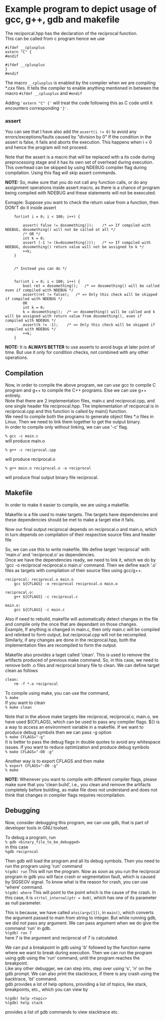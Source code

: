 # Example program to depict usage of gcc, g++, gdb and makefile

The reciporcal.hpp has the declaration of the reciprocal function.  
This can be called from c program hence we use
```
#ifdef __cplusplus
extern "C" {
#endif

#ifdef __cplusplus
}
#endif
```

The macro `__cplusplus` is enabled by the compiler when we are compiling \*.cxx files. 
It tells the compiler to enable anything mentioned in between the macro 
`#ifdef __cplusplus` and `#endif`

Adding `'extern "C" {'` will treat the code following this as C code until it encounters corresponding `'}'`.


### assert

You can see that I have also add the `assert(i != 0)` to avoid any errors/exceptions/faults caused by "division by 0" 
If the condition in the assert is false, it fails and aborts the execution. 
This happens when i = 0 and hence the program will not proceed.  

Note that the assert is a macro that will be replaced with a its code during preprocessing stage and it has its own set of overhead during execution. 
This overhead can be skipped by using NDEBUG compiler flag during compilation. 
Using this flag will skip assert commands.  

**NOTE:** So, make sure that you do not call any function calls, or do any assignment operations inside assert macro, as there is a chance of program being compiled with NDEBUG and these statements
will not be exexcuted. 

Exmaple: Suppose you want to check the return value from a function, then DON'T do it inside assert
```
	for(int i = 0; i < 100; i++) {
		
		assert( false != dosomething());	/* => If compiled with NDEBUG, dosomething() will not be called at all */
		/* OR */
		int k = 0;
		assert (-1 != (k=dosomething()));	/* => If compiled with NDEBUG, dosomething() return value will not be assigned to k */
		++k;
	}


	/* Instead you can do */


	for(int i = 0; i < 100; i++) {
		bool ret = dosomething();	/* => dosomething() will be called even if compiled with NDEBUG */
		assert(ret != false);	/* => Only this check will be skipped if compiled with NDEBUG */
		OR
		int k = 0;
		k = dosomething();	/* => dosomething() will be called and k will be assigned with return value from dosomething(), even if compiled with NDEBUG */
		assert(k != -1);	/* => Only this check will be skipped if compiled with NDEBUG */
		++k;
	}
```

**NOTE:**
It is **ALWAYS BETTER** to use asserts to avoid bugs at later point of time. But use it only for condition checks, not combined with any other operations.


## Compilation

Now, in order to compile the above program, we can use gcc to compile C program and g++ to compile the C++ programs. Else we can use g++ entirely.  
Note that there are 2 implementation files, main.c and reciprocal.cpp, and one single header file reciprocal.hpp.
The implementation of reciporcal is in reciprocal.cpp and this function is called by main() function.  
We need to compile both the programs to generate object files \*.o files in Linux. Then we need to link them together to get the output binary.  
In order to compile only without linking, we can use '-c' flag.

`% gcc -c main.c`  
will produce main.o  

`% g++ -c reciprocal.cpp`  

will produce reciprocal.o  

`% g++ main.o reciprocal.o -o reciprocal`  

will produce final output binary file reciprocal.  


## Makefile

In order to make it easier to compile, we are using a makefile.

Makefile is a file used to make targets.
The targets have dependencies and these dependencies should be met to make a target else it fails.


Now our final output reciprocal depends on reciprocal.o and main.o, which in turn depends on compilation of their respective source files and header file

So, we can use this to write makefile. We define target 'reciprocal' with 'main.o' and 'reciprocal.o' as dependencies.  
Once we have the dependencies ready, we need to link it, which we do by 'gcc -o reciprocal reciprocal.o main.o' command. 
Then we define each '.o' files as targets with compilation of their source files using gcc/g++.  
```
reciprocal: reciprocal.o main.o
	gcc ${CFLAGS} -o reciprocal reciprocal.o main.o

reciprocal.o:
	g++ ${CFLAGS} -c reciprocal.c

main.o:
	gcc ${CFLAGS} -c main.c
```

Also if need to rebuild, makefile will automatically detect changes in the file and compile only the once that are dependant on those changes.  
Example, If anything is changed in main.c, then only main.c will be compiled and relinked to form output, but reciprocal.cpp will not be recompiled.
Similarly, if any changes are done in the reciprocal.hpp, both the implementation files are recompiled to form the output.

Makefile also provides a taget called 'clean'. This is used to remove the artifacts produced of previous make command.
So, in this case, we need to remove both .o files and reciprocal binary file to clean.
We can define target clean as follows
```
clean:
	rm -f *.o reciprocal
```

To compile using make, you can use the command,  
`% make`  
If you want to clean  
`% make clean`  

Note that in the above make targets like reciprocal, reciprocal.o, main.o,
we have used ${CFLAGS}, which can be used to pass any compiler flags. ${<variable>} is a way to access an environment variable in a makefile. 
If we want to produce debug symbols then we can pass -g option  
`% make CFLAGS="-g"`  
It is better to pass the debug flags in double quotes to avoid any whitespace issues.
If you want to reduce optimization and produce debug symbols  
`% make CFLAGS="-O0 -g"`

Another way is to export CFLAGS and then make  
`% export CFLAGS="-O0 -g"`  
`% make`  

**NOTE:** Whenever you want to compile with different compiler flags, please make sure that you 'clean build', i.e., you clean and remove the artifacts completely
before building, as make file does not understand and does not think that changes in compiler flags requires recompilation.


## Debugging

Now, consider debugging this program, we can use gdb, that is part of developer tools in GNU toolset.

To debug a program, run  
`% gdb <binary_file_to_be_debugged>`  
in this case  
`%gdb reciprocal`  

Then gdb will load the program and all its debug symbols.
Then you need to run the program using 'run' command  
`%(gdb) run`
This will run the program.
Now as soon as you run the reciprocal program in gdb you will face crash or segmentation fault, which is caused by SIGSEGV signal.
To know what is the reason for crash, you can use 'where' command.   
`%(gdb) where`
This will point to the point which is the cause of the crash.
In this case, it is `strtol_internal(ptr = 0x0)`, which has one of its parameter as null parameter.

This is because, we have called `atoi(argv[1])`, in `main()`, which converts the argument passed to main from string to integer.
But while running gdb, we did not pass any argument. We can pass argument when we do give the command 'run' in gdb.  
`%(gdb) run 7`  
here 7 is the argument and reciprocal of 7 is calculated.

We can put a breakpoint in gdb using 'b' followed by the function name where we want to break during execution.
Then we can run the program using gdb using the 'run' command, until the program reaches the breakpoint.  
Like any other debugger, we can step into, step over using 's', 'n' on the gdb prompt.
We can also print the stacktrace, if there is any crash using the backtrace, 'bt' command.  
gdb provides a lot of help options, providing a list of topics, like stack, breakpoints, etc., which you can view by  
```
%(gdb) help <topic>
%(gdb) help stack
```
provides a list of gdb commands to view stacktrace etc.


